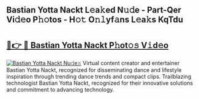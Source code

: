 ## Bastian Yotta Nackt L𝚎a𝚔ed N𝚞𝚍e - Part-Qer Vi𝚍𝚎o P𝚑𝚘tos - H𝚘𝚝 O𝚗𝚕yf𝚊ns L𝚎a𝚔s KqTdu

# <h2><a href="http://kfeem1.oniu.top/?m=Bastian+Yotta+Nackt">🔗👉 🔴 Bastian Yotta Nackt P𝚑ot𝚘𝚜 V𝚒d𝚎o</a></h2>

[![Bastian Yotta Nackt Nu𝚍e𝚜](https://i.imgur.com/0qMVB7G.gif)](http://kfeem1.oniu.top/?m=Bastian+Yotta+Nackt)
Virtual content creator and entertainer Bastian Yotta Nackt, recognized for disseminating dance and lifestyle inspiration through trending dance trends and compact clips. Trailblazing technologist Bastian Yotta Nackt, recognized for their innovative solutions and commitment to advancing technology.  
